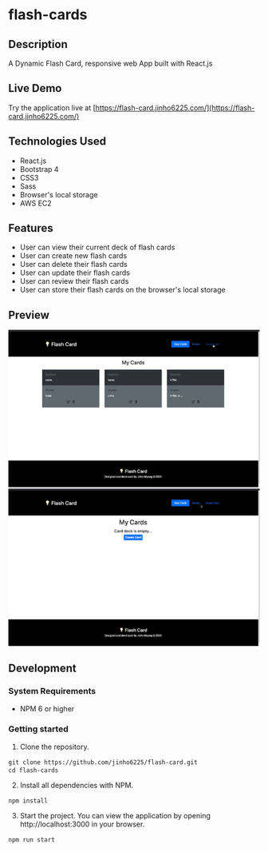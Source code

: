 # flash-cards

## Description
A Dynamic Flash Card, responsive web App built with React.js

## Live Demo
Try the application live at [https://flash-card.jinho6225.com/](https://flash-card.jinho6225.com/)

## Technologies Used
- React.js
- Bootstrap 4
- CSS3
- Sass
- Browser's local storage
- AWS EC2

## Features
- User can view their current deck of flash cards
- User can create new flash cards
- User can delete their flash cards
- User can update their flash cards
- User can review their flash cards
- User can store their flash cards on the browser's local storage

## Preview
![React Flash Cards Mobile](dist/img/flash-card-mobile.gif)
![React Flash Cards](dist/img/flash-card.gif)


## Development

### System Requirements
- NPM 6 or higher

### Getting started
1. Clone the repository.
  ```shell
  git clone https://github.com/jinho6225/flash-card.git
  cd flash-cards
  ```
2. Install all dependencies with NPM.
  ```shell
  npm install
  ```
3. Start the project. You can view the application by opening http://localhost:3000 in your browser.
  ```shell
  npm run start
  ```
